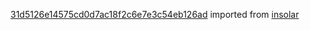 [31d5126e14575cd0d7ac18f2c6e7e3c54eb126ad](https://github.com/insolar/insolar/commit/31d5126e14575cd0d7ac18f2c6e7e3c54eb126ad) imported from [insolar](https://github.com/insolar/insolar)
